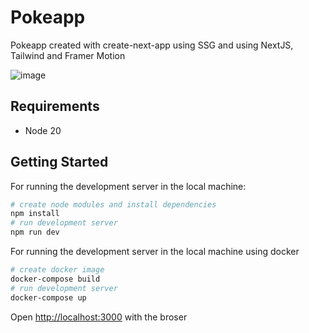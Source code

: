 # Pokeapp

Pokeapp created with create-next-app using SSG and using NextJS, Tailwind and Framer Motion

![image](https://github.com/user-attachments/assets/22b20930-fd76-46dd-9c03-42016161443a)

## Requirements
* Node 20

## Getting Started

For running the development server in the local machine:
```bash
# create node modules and install dependencies
npm install
# run development server
npm run dev
```

For running the development server in the local machine using docker
```bash
# create docker image
docker-compose build
# run development server
docker-compose up
```

Open [http://localhost:3000](http://localhost:3000) with the broser
